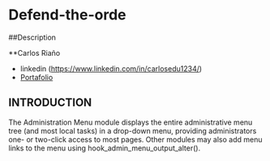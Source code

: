 # Defend-the-orde

##Description

**Carlos Riaño
   
* linkedin (https://www.linkedin.com/in/carlosedu1234/)
* [Portafolio](http://127.0.0.1:5500/index.html#/)

## INTRODUCTION

The Administration Menu module displays the entire administrative menu tree
(and most local tasks) in a drop-down menu, providing administrators one- or
two-click access to most pages.  Other modules may also add menu links to the
menu using hook_admin_menu_output_alter().

